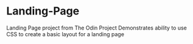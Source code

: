 # Landing-Page
Landing Page project from The Odin Project
Demonstrates ability to use CSS to create a basic layout for a landing page
